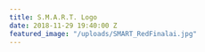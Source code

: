 ```yaml
---
title: S.M.A.R.T. Logo
date: 2018-11-29 19:40:00 Z
featured_image: "/uploads/SMART_RedFinalai.jpg"
---
```


